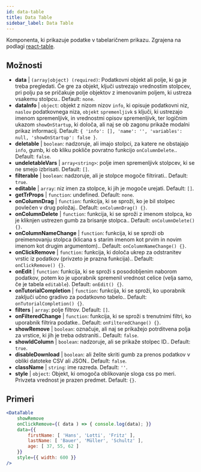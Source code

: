 ```yaml
---
id: data-table 
title: Data Table
sidebar_label: Data Table
---
```


Komponenta, ki prikazuje podatke v tabelaričnem prikazu. Zgrajena na podlagi [react-table](https://react-table.js.org/).

## Možnosti

* __data__ | `(array|object) (required)`: Podatkovni objekt ali polje, ki ga je treba pregledati. Če gre za objekt, ključi ustrezajo vrednostim stolpcev, pri polju pa se pričakuje polje objektov z imenovanim poljem, ki ustreza vsakemu stolpcu.. Default: `none`.
* __dataInfo__ | `object`: objekt z nizom nizov `info`, ki opisuje podatkovni niz, `naslov` podatkovnega niza, `objekt` `spremenljivk` s ključi, ki ustrezajo imenom spremenljivk, in vrednostmi opisov spremenljivk, ter logičnim ukazom `showOnStartup`, ki določa, ali naj se ob zagonu prikaže modalni prikaz informacij. Default: `{
  'info': [],
  'name': '',
  'variables': null,
  'showOnStartup': false
}`.
* __deletable__ | `boolean`: nadzoruje, ali imajo stolpci, za katere ne obstajajo `info`, gumb, ki ob kliku pokliče povratno funkcijo `onColumnDelete`.. Default: `false`.
* __undeletableVars__ | `array<string>`: polje imen spremenljivk stolpcev, ki se ne smejo izbrisati. Default: `[]`.
* __filterable__ | `boolean`: nadzoruje, ali je stolpce mogoče filtrirati.. Default: `true`.
* __editable__ | `array`: niz imen za stolpce, ki jih je mogoče urejati. Default: `[]`.
* __getTrProps__ | `function`: undefined. Default: `none`.
* __onColumnDrag__ | `function`: funkcija, ki se sproži, ko je bil stolpec povlečen v drug položaj.. Default: `onColumnDrag() {}`.
* __onColumnDelete__ | `function`: funkcija, ki se sproži z imenom stolpca, ko je kliknjen ustrezen gumb za brisanje stolpca.. Default: `onColumnDelete() {}`.
* __onColumnNameChange__ | `function`: funkcija, ki se sproži ob preimenovanju stolpca (klicana s starim imenom kot prvim in novim imenom kot drugim argumentom).. Default: `onColumnNameChange() {}`.
* __onClickRemove__ | `function`: funkcija, ki določa ukrep za odstranitev vrstic iz podatkov (privzeto je prazna funkcija).. Default: `onClickRemove() {}`.
* __onEdit__ | `function`: funkcija, ki se sproži s posodobljenim naborom podatkov, potem ko je uporabnik spremenil vrednost celice (velja samo, če je tabela `editable`). Default: `onEdit() {}`.
* __onTutorialCompletion__ | `function`: funkcija, ki se sproži, ko uporabnik zaključi učno gradivo za podatkovno tabelo.. Default: `onTutorialCompletion() {}`.
* __filters__ | `array`: polje filtrov. Default: `[]`.
* __onFilteredChange__ | `function`: funkcija, ki se sproži s trenutnimi filtri, ko uporabnik filtrira podatke.. Default: `onFilteredChange() {}`.
* __showRemove__ | `boolean`: označuje, ali naj se prikažejo potrditvena polja za vrstice, ki jih je treba odstraniti.. Default: `false`.
* __showIdColumn__ | `boolean`: nadzoruje, ali se prikaže stolpec ID.. Default: `true`.
* __disableDownload__ | `boolean`: ali želite skriti gumb za prenos podatkov v obliki datoteke CSV ali JSON.. Default: `false`.
* __className__ | `string`: ime razreda. Default: `''`.
* __style__ | `object`: Objekt, ki omogoča oblikovanje sloga css po meri. Privzeta vrednost je prazen predmet. Default: `{}`.


## Primeri

```jsx live
<DataTable
    showRemove
    onClickRemove={( data ) => { console.log(data); }}
    data={{ 
        firstName: [ 'Hans', 'Lotti', 'Fritz' ], 
        lastName: [ 'Bauer', 'Müller', 'Schultz' ],
        age: [ 37, 55, 62 ]
    }}
    style={{ width: 600 }}
/>
```

